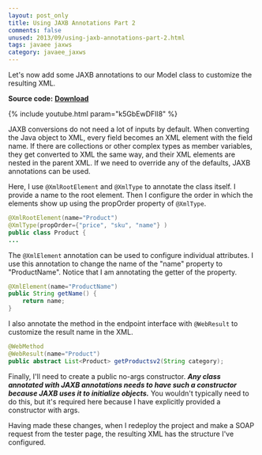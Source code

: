 ```yaml
---           
layout: post_only
title: Using JAXB Annotations Part 2
comments: false
unused: 2013/09/using-jaxb-annotations-part-2.html
tags: javaee jaxws
category: javaee_jaxws
---
```


Let's now add some JAXB annotations to our Model class to customize the resulting XML. 

**Source code:** <a href="https://github.com/koushikkothagal/Testmart/archive/990865dbabbfdeeb5dd0271a6c163a03091a8c2e.zip"> <b>Download</b> </a> 

{% include youtube.html param="k5GbEwDFIl8" %}

JAXB conversions do not need a lot of inputs by default. When converting the Java object to XML, every field becomes an XML element with the field name. If there are collections or other complex types as member variables, they get converted to XML the same way, and their XML elements are nested in the parent XML. If we need to override any of the defaults, JAXB annotations can be used.

Here, I use `@XmlRootElement` and `@XmlType` to annotate the class itself. I provide a name to the root element. Then I configure the order in which the elements show up using the propOrder property of `@XmlType`.

```java
@XmlRootElement(name="Product")
@XmlType(propOrder={"price", "sku", "name"} )
public class Product {
...
```

The `@XmlElement` annotation can be used to configure individual attributes. I use this annotation to change the name of the "name" property to "ProductName". Notice that I am annotating the getter of the property.

```java
@XmlElement(name="ProductName")
public String getName() {
    return name;
}
```

I also annotate the method in the endpoint interface with `@WebResult` to customize the result name in the XML.

```java
@WebMethod
@WebResult(name="Product")
public abstract List<Product> getProductsv2(String category);
```

Finally, I'll need to create a public no-args constructor. ***Any class annotated with JAXB annotations needs to have such a constructor because JAXB uses it to initialize objects.*** You wouldn't typically need to do this, but it's required here because I have explicitly provided a constructor with args. 

Having made these changes, when I redeploy the project and make a SOAP request from the tester page, the resulting XML has the structure I've configured.